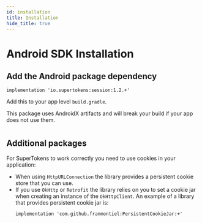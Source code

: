 ```yaml
---
id: installation
title: Installation
hide_title: true
---
```


# Android SDK Installation

## Add the Android package dependency
```
implementation 'io.supertokens:session:1.2.+'
```
Add this to your app level ```build.gradle```.

<div class="specialNote" style="margin-bottom: 40px">
This package uses AndroidX artifacts and will break your build if your app does not use them.
</div>

## Additional packages
For SuperTokens to work correctly you need to use cookies in your application:
- When using ```HttpURLConnection``` the library provides a persistent cookie store that you can use. 
- If you use ```OkHttp``` or ```Retrofit``` the library relies on you to set a cookie jar when creating an instance of the ```OkHttpClient```. An example of a library that provides persistent cookie jar is:
    ```
    implementation 'com.github.franmontiel:PersistentCookieJar:+'
    ```
